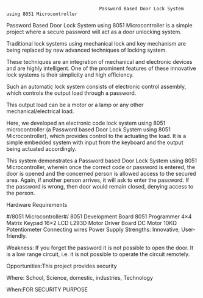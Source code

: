                                       Password Based Door Lock System using 8051 Microcontroller

Password Based Door Lock System using 8051 Microcontroller is a simple project where a secure password will act as a door unlocking system. 

Traditional lock systems using mechanical lock and key mechanism are being replaced by new advanced techniques of locking system.

These techniques are an integration of mechanical and electronic devices and are highly intelligent. One of the prominent features of these innovative lock systems is their simplicity and high efficiency.

Such an automatic lock system consists of electronic control assembly, which controls the output load through a password. 

This output load can be a motor or a lamp or any other mechanical/electrical load.

Here, we developed an electronic code lock system using 8051 microcontroller (a Password based Door Lock System using 8051 Microcontroller), which provides control to the actuating the load. It is a simple embedded system with input from the keyboard and the output being actuated accordingly.

This system demonstrates a Password based Door Lock System using 8051 Microcontroller, wherein once the correct code or password is entered, the door is opened and the concerned person is allowed access to the secured area. Again, if another person arrives, it will ask to enter the password. If the password is wrong, then door would remain closed, denying access to the person.

Hardware Requirements

#/8051 Microcontroller#/
8051 Development Board
8051 Programmer
4×4 Matrix Keypad
16×2 LCD
L293D Motor Driver Board
DC Motor
10KΩ Potentiometer
Connecting wires
Power Supply
Strengths: Innovative, User-friendly.

Weakness: If you forget the password it is not possible to open the door.
          It is a low range circuit, i.e. it is not possible to operate the circuit remotely.

Opportunities:This project provides security

Where: School, Science, domestic, industries, Technology

When:FOR SECURITY PURPOSE
